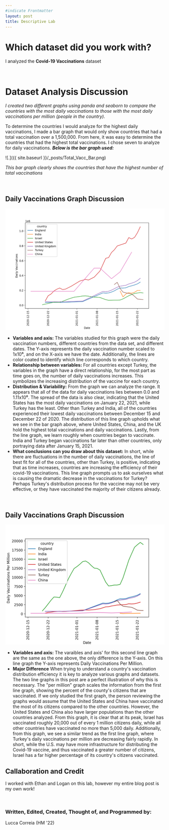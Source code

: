 ```yaml
--- 
#indicate Frontmatter
layout: post
title: Descriptive Lab
---
```


# Which dataset did you work with?

I analyzed the **Covid-19 Vaccinations** dataset 

<br>

# Dataset Analysis Discussion
*I created two different graphs using panda and seaborn to compare the countries with the most daily vaccinations to those with the most daily vaccinations per million (people in the country).*

To determine the countries I would analyze for the highest daily vaccinations, I made a bar graph that would only show countries that had a total vaccination over a 1,500,000. From here, it was easy to determine the countries that had the highest total vaccinations. I chose seven  to analyze for daily vaccinations. ***Below is the bar graph used:***


![.]({{ site.baseurl }}/_posts/Total_Vacc_Bar.png)

*This bar graph clearly shows the countries that have the highest number of total vaccinations*

<br>

## Daily Vaccinations Graph Discussion
![.](Daily_Vac_line.png)
- **Variables and axis:** The variables studied for this graph were the daily vaccination numbers, different countries from the data set, and different dates. The Y-axis represents the daily vaccination number scaled to 1x10⁶, and on the X-axis we have the date. Additionally, the lines are color coated to identify which line corresponds to which country.
- **Relationship between variables:** For all countries except Turkey, the variables in the graph have a direct relationship, for the most part as time goes on, the number of daily vaccinations increases. This symbolizes the increasing distribution of the vaccine for each country. 
- **Distribution & Variability:** From the graph we can analyze the range. It appears that all of the data for daily vaccinations lies between 0.0 and 1.11x10⁶. The spread of the data is also clear, indicating that the United States has the most daily vaccinations on January 22, 2021, while Turkey has the least. Other than Turkey and India, all of the countries experienced their lowest daily vaccinations between December 15 and December 22 of 2020. The distribution of this line graph upholds what we see in the bar graph above, where United States, China, and the UK hold the highest total vaccinations and daily vaccinations. Lastly, from the line graph, we learn roughly when countries began to vaccinate. India and Turkey began vaccinations far later than other countries, only portraying data after January 15, 2021.
- **What conclusions can you draw about this dataset:** In short, while there are fluctuations in the number of daily vaccinations, the line of best fit for all of the countries, other than Turkey, is positive, indicating that as time increases, countries are increasing the efficiency of their covid-19 vaccinations. This line graph prompts us to ask ourselves what is causing the dramatic decrease in the vaccinations for Turkey? Perhaps Turkey's distribution process for the vaccine may not be very effective, or they have vaccinated the majority of their citizens already.

<br>

## Daily Vaccinations Graph Discussion
![.](Daily_Vac_Permil.png)
- **Variables and axis:** The varaibles and axis' for this second line graph are the same as the one above, the only difference is the Y-axis. On this line graph the Y-axis represents Daily Vaccinations Per Million. 
- **Major Difference** When trying to understand a country's vaccination distribution efficiency it is key to analyze various graphs and datasets. The two line graphs in this post are a perfect illustration of why this is necessary. The "per million" graph scales the information from the first line graph, showing the percent of the county's citizens that are vaccinated. If we only studied the first graph, the person reviewing the graphs would assume that the United States and China have vaccinated the most of its citizens compared to the other countries. However, the United States and China also have larger populations than the other countries analyzed. From this graph, it is clear that at its peak, Israel has vaccinated roughly 20,000 out of every 1 million citizens daily, while all other countries have vaccinated no more than 5,000 daily. Additionally, from this graph, we see a similar trend as the first line graph, where Turkey's daily vaccinations per million are decreasing fairly rapidly. In short, while the U.S. may have more infrastructure for distributing the Covid-19 vaccine, and thus vaccinated a greater number of citizens, Israel has a far higher percentage of its country's citizens vaccinated.   

## Callaboration and Credit
I worked with Ethan and Logan on this lab, however my entire blog post is my own work!

<br>

### Written, Edited, Created, Thought of, and Programmed by: 
Lucca Correia (HM '22)  